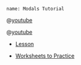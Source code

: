 ```ngMeta
name: Modals Tutorial
```

@[youtube](hRFyAUgfKaA)

@[youtube](ZC710CZYv6k)

* [Lesson](https://www.englisch-hilfen.de/en/grammar/hilfsverben2.htm)

* [Worksheets to Practice](https://www.myenglishpages.com/site_php_files/grammar-exercise-modals.php)
